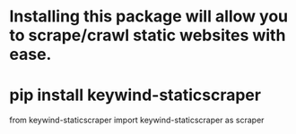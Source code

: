 Installing this package will allow you to scrape/crawl static websites with ease.
===================================
pip install keywind-staticscraper
====================================================================
from keywind-staticscraper import keywind-staticscraper as scraper
